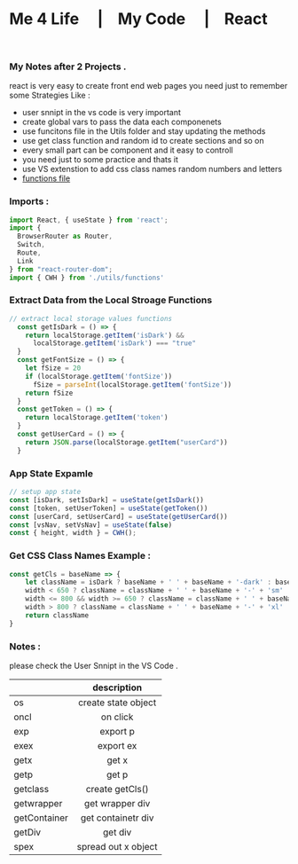 
# Me 4 Life &nbsp;&nbsp;&nbsp;  |&nbsp;&nbsp;&nbsp; My Code &nbsp;&nbsp;&nbsp;  |&nbsp;&nbsp;&nbsp; React   
<br>


### My Notes after 2 Projects . 
react is very easy to create front end web pages you need just to remember some Strategies Like : 
- user snnipt in the vs code is very important 
- create global vars to pass the data each componenets 
- use funcitons file in the Utils folder and stay updating the methods 
- use get class function and random id to create sections and so on 
- every small part can be component and it easy to controll 
- you need just to some practice and thats it
- use VS extenstion to add css class names random numbers and letters
- [functions file](https://gist.github.com/Mee4Life/886ddc502c81adde0db3f50da6cb2090)


### Imports :
```js
import React, { useState } from 'react';
import {
  BrowserRouter as Router,
  Switch,
  Route,
  Link
} from "react-router-dom";
import { CWH } from './utils/functions'
```


### Extract Data from the Local Stroage Functions
```javascript
// extract local storage values functions
  const getIsDark = () => {
    return localStorage.getItem('isDark') &&
      localStorage.getItem('isDark') === "true"
  }
  const getFontSize = () => {
    let fSize = 20
    if (localStorage.getItem('fontSize'))
      fSize = parseInt(localStorage.getItem('fontSize'))
    return fSize
  }
  const getToken = () => {
    return localStorage.getItem('token')
  }
  const getUserCard = () => {
    return JSON.parse(localStorage.getItem("userCard"))
  }
```

### App State Expamle 
```javascript 
// setup app state
const [isDark, setIsDark] = useState(getIsDark())
const [token, setUserToken] = useState(getToken())
const [userCard, setUserCard] = useState(getUserCard())
const [vsNav, setVsNav] = useState(false)
const { height, width } = CWH();
```

### Get CSS Class Names Example : 
```javascript
const getCls = baseName => {
    let className = isDark ? baseName + ' ' + baseName + '-dark' : baseName + ' ' + baseName + '-light'
    width < 650 ? className = className + ' ' + baseName + '-' + 'sm' : className = className
    width <= 800 && width >= 650 ? className = className + ' ' + baseName + '-' + 'md' : className = className
    width > 800 ? className = className + ' ' + baseName + '-' + 'xl' : className = className
    return className
}
```

### Notes : 
please check the User Snnipt in the VS Code .


|        | description        |
| ------------- |:-------------:|
| os      | create state object  |
| oncl     | on click       |  
| exp     | export p       |  
| exex     | export ex       |  
|  getx    |   get x       |  
|  getp    |   get p      |  
|   getclass   |    create getCls()     |  
|   getwrapper   |  get wrapper div       |  
|   getContainer    | get containetr div         |  
|    getDiv |    get div    |    
|    spex |    spread out x object    |  







